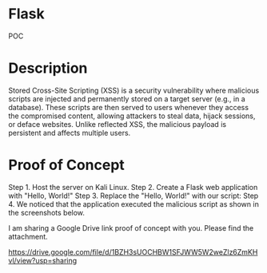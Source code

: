 # Flask
POC
# Description
Stored Cross-Site Scripting (XSS) is a security vulnerability where malicious scripts are injected and permanently stored on a target server (e.g., in a database). These scripts are then served to users whenever they access the compromised content, allowing attackers to steal data, hijack sessions, or deface websites. Unlike reflected XSS, the malicious payload is persistent and affects multiple users.

 # Proof of Concept

Step 1. Host the server on Kali Linux.
Step 2. Create a Flask web application with "Hello, World!"
Step 3. Replace the "Hello, World!" with our script: <script>alert("hacked_dark_devil")</script>
Step 4. We noticed that the application executed the malicious script as shown in the screenshots below.

I am sharing a Google Drive link proof of concept with you. Please find the attachment.

https://drive.google.com/file/d/1BZH3sUOCHBW1SFJWW5W2weZlz6ZmKHvl/view?usp=sharing
